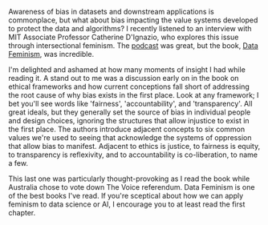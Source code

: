 Awareness of bias in datasets and downstream applications is commonplace, but what about bias impacting the value systems developed to protect the data and algorithms? I recently listened to an interview with MIT Associate Professor Catherine D'Ignazio, who explores this issue through intersectional feminism. The <a href="https://www.preposterousuniverse.com/podcast/2021/07/19/156-catherine-dignazio-on-data-objectivity-and-bias/">podcast</a> was great, but the book, <a href="https://data-feminism.mitpress.mit.edu/"> Data Feminism</a>, was incredible. 

I'm delighted and ashamed at how many moments of insight I had while reading it. A stand out to me was a discussion early on in the book on ethical frameworks and how current conceptions fall short of addressing the root cause of why bias exists in the first place. Look at any framework; I bet you'll see words like 'fairness', 'accountability', and 'transparency'. All great ideals, but they generally set the source of bias in individual people and design choices, ignoring the structures that allow injustice to exist in the first place. The authors introduce adjacent concepts to six common values we're used to seeing that acknowledge the systems of oppression that allow bias to manifest. Adjacent to ethics is justice, to fairness is equity, to transparency is reflexivity, and to accountability is co-liberation, to name a few. 

This last one was particularly thought-provoking as I read the book while Australia chose to vote down The Voice referendum. Data Feminism is one of the best books I've read. If you're sceptical about how we can apply feminism to data science or AI, I encourage you to at least read the first chapter.